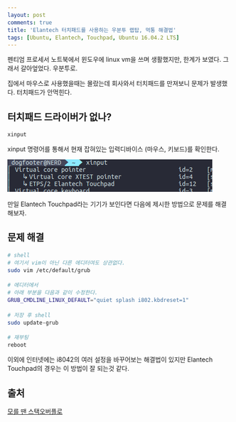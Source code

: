 ```yaml
---
layout: post
comments: true
title: 'Elantech 터치패드를 사용하는 우분투 랩탑, 먹통 해결법'
tags: [Ubuntu, Elantech, Touchpad, Ubuntu 16.04.2 LTS]
---
```


펜티엄 프로세서 노트북에서 윈도우에 linux vm을 쓰며 생활했지만, 한계가 보였다. 그래서 갈아엎었다. 우분투로.

집에서 마우스로 사용했을때는 몰랐는데 회사와서 터치패드를 만져보니 문제가 발생했다. 터치패드가 안먹힌다.

## 터치패드 드라이버가 없나?

```bash
xinput
```

xinput 명령어를 통해서 현재 잡혀있는 입력디바이스 (마우스, 키보드)를 확인한다.

![xinput_img](/img/xinput.png)

만일 Elantech Touchpad라는 기기가 보인다면 다음에 제시한 방법으로 문제를 해결해보자.

## 문제 해결

```bash
# shell
# 여기서 vim이 아닌 다른 에디터여도 상관없다.
sudo vim /etc/default/grub

# 에디터에서
# 아래 부분을 다음과 같이 수정한다.
GRUB_CMDLINE_LINUX_DEFAULT="quiet splash i802.kbdreset=1"

# 저장 후 shell
sudo update-grub

# 재부팅
reboot
```

이외에 인터넷에는 i8042의 여러 설정을 바꾸어보는 해결법이 있지만 Elantech Touchpad의 경우는 이 방법이 잘 되는것 같다.



## 출처

[모를 땐 스택오버플로](https://askubuntu.com/questions/636350/elantech-touchpad-not-detected-anymore-on-ubuntu-15)

